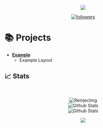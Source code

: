 <p align="center">
  <img src="https://readme-typing-svg.herokuapp.com/?lines=Self+Taught+Developer;Cyber+Security+Researcher;&font=Fira%20Code&center=true&width=380&height=50">
</p>

<p align="center">
  <a href="https://github.com/reinjecting?tab=followers">
    <img alt="followers" title="Follow me on Github" src="https://custom-icon-badges.herokuapp.com/github/followers/reinjecting?color=236ad3&labelColor=1155ba&style=for-the-badge&logo=person-add&label=Follow&logoColor=white"/></a>
</p>


# 📚 Projects
* **[Example](https://example.com)**
  * Example Layout


## 📈 Stats

<br>
<p align="center">
<img src="https://komarev.com/ghpvc/?username=reinjecting&label=Profile%20views&color=0e75b6&style=flat" alt="Reinjecting" />
<br>
<img src="https://github-readme-stats.vercel.app/api/top-langs/?username=reinjecting&theme=radical&layout=compact" alt="Github Stats"/>
<br>
<img src="https://github-readme-stats.vercel.app/api?username=reinjecting&show_icons=true&theme=radical&count_private=true" alt="Github Stats"/>
<p align="center">
  <img src ="https://github-readme-streak-stats.herokuapp.com?user=reinjecting&theme=radical&hide_border=false">
  <br>
  <br>
 
</p>

<!--
**reinjecting/reinjecting** is a ✨ _special_ ✨ repository because its `README.md` (this file) appears on your GitHub profile.

Here are some ideas to get you started:

- 🔭 I’m currently working on ...
- 🌱 I’m currently learning ...
- 👯 I’m looking to collaborate on ...
- 🤔 I’m looking for help with ...
- 💬 Ask me about ...
- 📫 How to reach me: ...
- 😄 Pronouns: ...
- ⚡ Fun fact: ...
-->
